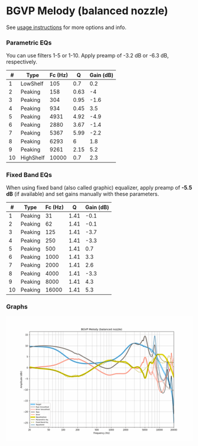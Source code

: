 # BGVP Melody (balanced nozzle)
See [usage instructions](https://github.com/jaakkopasanen/AutoEq#usage) for more options and info.

### Parametric EQs
You can use filters 1-5 or 1-10. Apply preamp of -3.2 dB or -6.3 dB, respectively.

|   # | Type      |   Fc (Hz) |    Q |   Gain (dB) |
|-----|-----------|-----------|------|-------------|
|   1 | LowShelf  |       105 | 0.7  |         0.2 |
|   2 | Peaking   |       158 | 0.63 |        -4   |
|   3 | Peaking   |       304 | 0.95 |        -1.6 |
|   4 | Peaking   |       934 | 0.45 |         3.5 |
|   5 | Peaking   |      4931 | 4.92 |        -4.9 |
|   6 | Peaking   |      2880 | 3.67 |        -1.4 |
|   7 | Peaking   |      5367 | 5.99 |        -2.2 |
|   8 | Peaking   |      6293 | 6    |         1.8 |
|   9 | Peaking   |      9261 | 2.15 |         5.2 |
|  10 | HighShelf |     10000 | 0.7  |         2.3 |

### Fixed Band EQs
When using fixed band (also called graphic) equalizer, apply preamp of **-5.5 dB** (if available) and set gains manually with these parameters.

|   # | Type    |   Fc (Hz) |    Q |   Gain (dB) |
|-----|---------|-----------|------|-------------|
|   1 | Peaking |        31 | 1.41 |        -0.1 |
|   2 | Peaking |        62 | 1.41 |        -0.1 |
|   3 | Peaking |       125 | 1.41 |        -3.7 |
|   4 | Peaking |       250 | 1.41 |        -3.3 |
|   5 | Peaking |       500 | 1.41 |         0.7 |
|   6 | Peaking |      1000 | 1.41 |         3.3 |
|   7 | Peaking |      2000 | 1.41 |         2.6 |
|   8 | Peaking |      4000 | 1.41 |        -3.3 |
|   9 | Peaking |      8000 | 1.41 |         4.3 |
|  10 | Peaking |     16000 | 1.41 |         5.3 |

### Graphs
![](./BGVP%20Melody%20(balanced%20nozzle).png)
